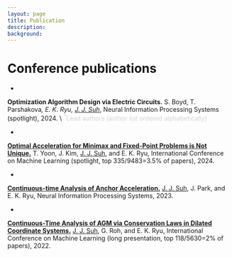 ```yaml
---
layout: page
title: Publication
description: 
background: 
---
```



# Conference publications

- 
**Optimization Algorithm Design via Electric Circuits.** S. Boyd, T. Parshakova<sup>*</sup>, E. K. Ryu, <u>J. J. Suh</u><sup>*</sup>, Neural Information Processing Systems (spotlight), 2024. \\
<span style="color: lightgray;"><sup>*</sup>Lead authors (author list ordered alphabetically)</span>

- 
[**Optimal Acceleration for Minimax and Fixed-Point Problems is Not Unique.**](https://arxiv.org/abs/2404.13228) T. Yoon, J. Kim, <u>J. J. Suh</u>, and E. K. Ryu, International Conference on Machine Learning (spotlight, top 335/9483=3.5% of papers), 2024.

- 
[**Continuous-time Analysis of Anchor Acceleration.**](https://proceedings.neurips.cc/paper_files/paper/2023/hash/678cffc05549fdabda971127602084c6-Abstract-Conference.html) <u>J. J. Suh</u>, J. Park, and E. K. Ryu, Neural Information Processing Systems, 2023.

- 
[**Continuous-Time Analysis of AGM via Conservation Laws in Dilated Coordinate Systems.**](https://proceedings.mlr.press/v162/suh22a.html) <u>J. J. Suh</u>, G. Roh, and E. K. Ryu, International Conference on Machine Learning (long presentation, top 118/5630=2% of papers), 2022.